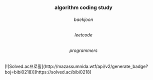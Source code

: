 <div align=center>
	<h3>algorithm coding study</h3>
	<h6> baekjoon </h6>
	<h6> leetcode </h6>
	<h6> programmers </h6>
</div>
<p aligh="center">
[![Solved.ac프로필](http://mazassumnida.wtf/api/v2/generate_badge?boj=bibi0218)](https://solved.ac/bibi0218)
